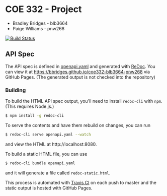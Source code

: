 # COE 332 - Project

- Bradley Bridges - blb3664
- Paige Williams - pnw268

[![Build Status](https://travis-ci.com/bbridges/coe332-blb3664-pnw268.svg?branch=master)](https://travis-ci.com/bbridges/coe332-blb3664-pnw268)

## API Spec

The API spec is defined in [openapi.yaml](./openapi.yaml) and generated with
[ReDoc](https://github.com/Rebilly/ReDoc). You can view it at
https://bbridges.github.io/coe332-blb3664-pnw268 via GitHub Pages. (The
generated output is not checked into the repository)

### Building

To build the HTML API spec output, you'll need to install `redoc-cli` with
`npm`. (This requires Node.js.)

```sh
$ npm install -g redoc-cli
```

To serve the contents and have them rebuild on changes, you can run

```sh
$ redoc-cli serve openapi.yaml --watch
```

and view the HTML at http://localhost:8080.

To build a static HTML file, you can use

```sh
$ redoc-cli bundle openapi.yaml
```

and it will generate a file called `redoc-static.html`.

This process is automated with [Travis CI](https://travis-ci.com) on each push
to master and the static output is hosted with GitHub Pages.
